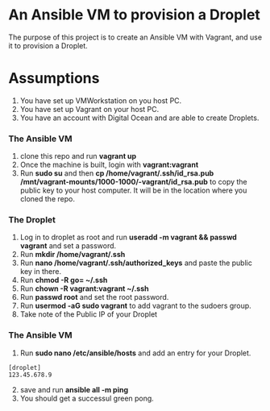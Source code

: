 # An Ansible VM to provision a Droplet
The purpose of this project is to create an Ansible VM with Vagrant, and use it to provision a Droplet.

# Assumptions
1. You have set up VMWorkstation on you host PC.
2. You have set up Vagrant on your host PC.
3. You have an account with Digital Ocean and are able to create Droplets.

### The Ansible VM
1. clone this repo and run **vagrant up**
2. Once the machine is built, login with **vagrant:vagrant** 
3. Run **sudo su** and then **cp /home/vagrant/.ssh/id_rsa.pub /mnt/vagrant-mounts/1000-1000/-vagrant/id_rsa.pub** to copy the public key to your host computer. It will be in the location where you cloned the repo.

### The Droplet
1. Log in to droplet as root and run **useradd -m vagrant && passwd vagrant** and set a password.
2. Run **mkdir /home/vagrant/.ssh**
3. Run **nano /home/vagrant/.ssh/authorized_keys** and paste the public key in there.
4. Run **chmod -R go= ~/.ssh**
5. Run **chown -R vagrant:vagrant ~/.ssh**
6. Run **passwd root** and set the root password.
7. Run **usermod -aG sudo vagrant** to add vagrant to the sudoers group.
8. Take note of the Public IP of your Droplet

### The Ansible VM
1. Run **sudo nano /etc/ansible/hosts** and add an entry for your Droplet. 
```
[droplet]
123.45.678.9
```
2. save and run **ansible all -m ping**
3. You should get a successul green pong.
